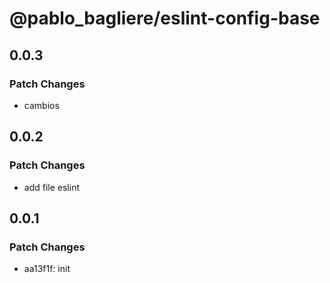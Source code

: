 # @pablo_bagliere/eslint-config-base

## 0.0.3

### Patch Changes

- cambios

## 0.0.2

### Patch Changes

- add file eslint

## 0.0.1

### Patch Changes

- aa13f1f: init
